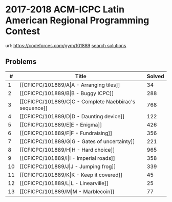 # 2017-2018 ACM-ICPC Latin American Regional Programming Contest

url: https://codeforces.com/gym/101889
[search solutions](https://www.google.com/search?q=Solution+OR+題解+2017-2018+ACM-ICPC+Latin+American+Regional+Programming+Contest)

## Problems

| # | Title | Solved |
| --- | --- | --- |
|1|[[CFICPC/101889/A\|A - Arranging tiles]]|34|
|2|[[CFICPC/101889/B\|B - Buggy ICPC]]|288|
|3|[[CFICPC/101889/C\|C - Complete Naebbirac's sequence]]|768|
|4|[[CFICPC/101889/D\|D - Daunting device]]|122|
|5|[[CFICPC/101889/E\|E - Enigma]]|426|
|6|[[CFICPC/101889/F\|F - Fundraising]]|356|
|7|[[CFICPC/101889/G\|G - Gates of uncertainty]]|221|
|8|[[CFICPC/101889/H\|H - Hard choice]]|965|
|9|[[CFICPC/101889/I\|I - Imperial roads]]|358|
|10|[[CFICPC/101889/J\|J - Jumping frog]]|339|
|11|[[CFICPC/101889/K\|K - Keep it covered]]|45|
|12|[[CFICPC/101889/L\|L - Linearville]]|25|
|13|[[CFICPC/101889/M\|M - Marblecoin]]|77|
